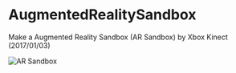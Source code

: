 # AugmentedRealitySandbox
Make a Augmented Reality Sandbox (AR Sandbox) by Xbox Kinect (2017/01/03)

![AR Sandbox](https://github.com/RueiLinHsu/AugmentedRealitySandbox/blob/main/Screenshot/ARsandbox.jpg)
